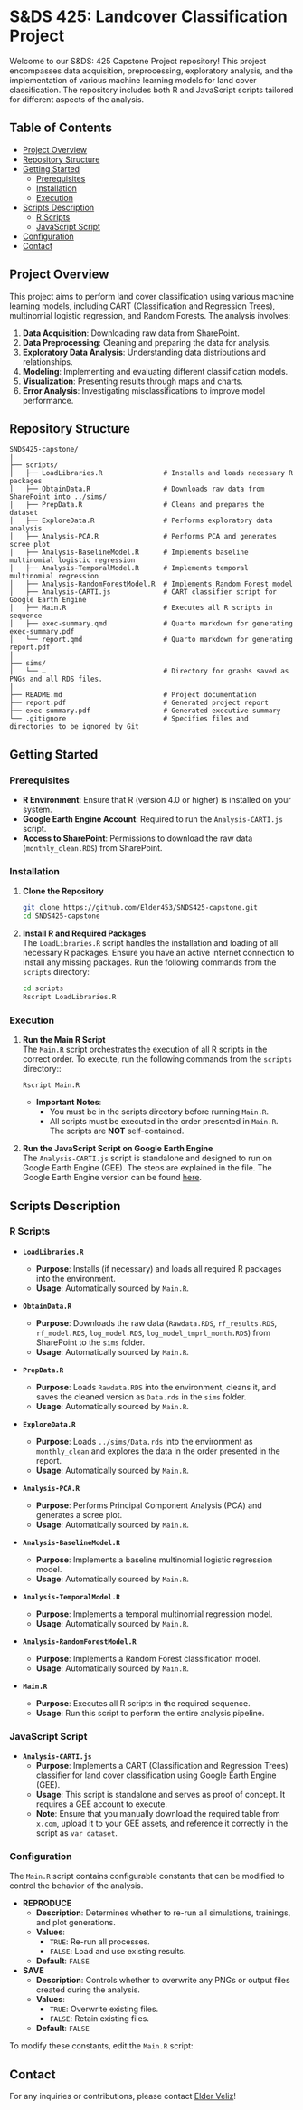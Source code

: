 # S&DS 425: Landcover Classification Project

Welcome to our S&DS: 425 Capstone Project repository! This project encompasses data acquisition, preprocessing, exploratory analysis, and the implementation of various machine learning models for land cover classification. The repository includes both R and JavaScript scripts tailored for different aspects of the analysis.

## Table of Contents

- [Project Overview](#project-overview)
- [Repository Structure](#repository-structure)
- [Getting Started](#getting-started)
  - [Prerequisites](#prerequisites)
  - [Installation](#installation)
  - [Execution](#execution)
- [Scripts Description](#scripts-description)
  - [R Scripts](#r-scripts)
  - [JavaScript Script](#javascript-script)
- [Configuration](#configuration)
- [Contact](#contact)

## Project Overview

This project aims to perform land cover classification using various machine learning models, including CART (Classification and Regression Trees), multinomial logistic regression, and Random Forests. The analysis involves:

1. **Data Acquisition**: Downloading raw data from SharePoint.
2. **Data Preprocessing**: Cleaning and preparing the data for analysis.
3. **Exploratory Data Analysis**: Understanding data distributions and relationships.
4. **Modeling**: Implementing and evaluating different classification models.
5. **Visualization**: Presenting results through maps and charts.
6. **Error Analysis**: Investigating misclassifications to improve model performance.

## Repository Structure

```
SNDS425-capstone/
│
├── scripts/
│   ├── LoadLibraries.R               # Installs and loads necessary R packages
│   ├── ObtainData.R                  # Downloads raw data from SharePoint into ../sims/
│   ├── PrepData.R                    # Cleans and prepares the dataset
│   ├── ExploreData.R                 # Performs exploratory data analysis
│   ├── Analysis-PCA.R                # Performs PCA and generates scree plot
│   ├── Analysis-BaselineModel.R      # Implements baseline multinomial logistic regression
│   ├── Analysis-TemporalModel.R      # Implements temporal multinomial regression
│   ├── Analysis-RandomForestModel.R  # Implements Random Forest model
│   ├── Analysis-CARTI.js             # CART classifier script for Google Earth Engine
│   ├── Main.R                        # Executes all R scripts in sequence
│   ├── exec-summary.qmd              # Quarto markdown for generating exec-summary.pdf
│   └── report.qmd                    # Quarto markdown for generating report.pdf
│
├── sims/
│   └── …                             # Directory for graphs saved as PNGs and all RDS files.
│
├── README.md                         # Project documentation
├── report.pdf                        # Generated project report
├── exec-summary.pdf                  # Generated executive summary
└── .gitignore                        # Specifies files and directories to be ignored by Git
```

## Getting Started

### Prerequisites

- **R Environment**: Ensure that R (version 4.0 or higher) is installed on your system.
- **Google Earth Engine Account**: Required to run the `Analysis-CARTI.js` script.
- **Access to SharePoint**: Permissions to download the raw data (`monthly_clean.RDS`) from SharePoint.

### Installation

1. **Clone the Repository**

   ```bash
   git clone https://github.com/Elder453/SNDS425-capstone.git
   cd SNDS425-capstone
   ```

2. **Install R and Required Packages**  
	The `LoadLibraries.R` script handles the installation and loading of all necessary R packages. Ensure you have an active internet connection to install any missing packages. Run the following commands from the `scripts` directory:  
	
    ```bash
   cd scripts
   Rscript LoadLibraries.R
   ```

### Execution

1. **Run the Main R Script**  
	The `Main.R` script orchestrates the execution of all R scripts in the correct order. To execute, run the following commands from the `scripts` directory::
	
	`Rscript Main.R`

	- **Important Notes**:  
		- You must be in the scripts directory before running `Main.R`.  
		- All scripts must be executed in the order presented in `Main.R`. The scripts are **NOT** self-contained.

2. **Run the JavaScript Script on Google Earth Engine**  
	The `Analysis-CARTI.js` script is standalone and designed to run on Google Earth Engine (GEE). The steps are explained in the file. The Google Earth Engine version can be found [here](https://code.earthengine.google.com/c3ff3c14701654ffd166e70e189f8ee6).

## Scripts Description

### R Scripts

- **`LoadLibraries.R`**
  - **Purpose**: Installs (if necessary) and loads all required R packages into the environment.
  - **Usage**: Automatically sourced by `Main.R`.

- **`ObtainData.R`**
  - **Purpose**: Downloads the raw data (`Rawdata.RDS`, `rf_results.RDS`, `rf_model.RDS`, `log_model.RDS`, `log_model_tmprl_month.RDS`) from SharePoint to the `sims` folder.
  - **Usage**: Automatically sourced by `Main.R`.

- **`PrepData.R`**
  - **Purpose**: Loads `Rawdata.RDS` into the environment, cleans it, and saves the cleaned version as `Data.rds` in the `sims` folder.
  - **Usage**: Automatically sourced by `Main.R`.

- **`ExploreData.R`**
  - **Purpose**: Loads `../sims/Data.rds` into the environment as `monthly_clean` and explores the data in the order presented in the report.
  - **Usage**: Automatically sourced by `Main.R`.

- **`Analysis-PCA.R`**
  - **Purpose**: Performs Principal Component Analysis (PCA) and generates a scree plot.
  - **Usage**: Automatically sourced by `Main.R`.

- **`Analysis-BaselineModel.R`**
  - **Purpose**: Implements a baseline multinomial logistic regression model.
  - **Usage**: Automatically sourced by `Main.R`.

- **`Analysis-TemporalModel.R`**
  - **Purpose**: Implements a temporal multinomial regression model.
  - **Usage**: Automatically sourced by `Main.R`.

- **`Analysis-RandomForestModel.R`**
  - **Purpose**: Implements a Random Forest classification model.
  - **Usage**: Automatically sourced by `Main.R`.

- **`Main.R`**
  - **Purpose**: Executes all R scripts in the required sequence.
  - **Usage**: Run this script to perform the entire analysis pipeline.

### JavaScript Script

- **`Analysis-CARTI.js`**
  - **Purpose**: Implements a CART (Classification and Regression Trees) classifier for land cover classification using Google Earth Engine (GEE).
  - **Usage**: This script is standalone and serves as proof of concept. It requires a GEE account to execute.
  - **Note**: Ensure that you manually download the required table from `x.com`, upload it to your GEE assets, and reference it correctly in the script as `var dataset`.

### Configuration

The `Main.R` script contains configurable constants that can be modified to control the behavior of the analysis.
- **REPRODUCE**
  - **Description**: Determines whether to re-run all simulations, trainings, and plot generations.
  - **Values**:
    - `TRUE`: Re-run all processes.
    - `FALSE`: Load and use existing results.
  - **Default**: `FALSE`
- **SAVE**
  - **Description**: Controls whether to overwrite any PNGs or output files created during the analysis.
  - **Values**:
    - `TRUE`: Overwrite existing files.
    - `FALSE`: Retain existing files.
  - **Default**: `FALSE`

To modify these constants, edit the `Main.R` script:

## Contact

For any inquiries or contributions, please contact [Elder Veliz](mailto:elder.veliz@yale.edu)!
